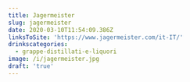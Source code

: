 ```yaml
---
title: Jagermeister
slug: jagermeister
date: 2020-03-10T11:54:09.386Z
linksToSite: 'https://www.jagermeister.com/it-IT/'
drinkscategories:
  - grappe-distillati-e-liquori
image: /i/jagermeister.jpg
draft: 'true'
---
```

